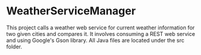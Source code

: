 # WeatherServiceManager
This project calls a weather web service for current weather information for two given cities and compares it. It involves consuming a REST web service and using Google's Gson library. All Java files are located under the src folder.

